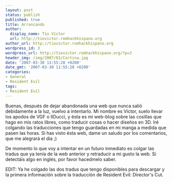 ```yaml
---
layout: post
status: publish
published: true
title: Arrancando
author:
  display_name: Tío Víctor
  url: http://tiovictor.romhackhispano.org
author_url: http://tiovictor.romhackhispano.org
wordpress_id: 3
wordpress_url: http://tiovictor.romhackhispano.org/?p=3
header_img: /img/2007/03/Cortina.jpg
date: '2007-03-30 13:55:28 +0200'
date_gmt: '2007-03-30 11:55:28 +0200'
categories:
- General
- Resident Evil
tags:
- Resident Evil
---
```


Buenas, después de dejar abandonada una web que nunca salió debidamente a la luz, vuelvo a intentarlo.
Mi nombre es Víctor, suelo llevar los apodos de VGF o IlDucci, y ésta es mi web-blog sobre las cosillas que hago
en mis ratos libres, como traducir cosas o hacer diseños en 3D. Iré colgando las traducciones que tengo guardadas
en mi manga a medida que pasen las horas. Si has visto ésta web, dame un saludo por los comentarios,
que me alegrará el día ;)

De momento lo que voy a intentar en un futuro inmediato es colgar las tradus que ya tenía de la web anterior
y retraducir a mi gusto la web. Si detectáis algo en inglés, por favor hacedmelo saber.

EDIT: Ya he colgado las dos tradus que tengo disponibles para descargar y la primera información sobre
la traducción de Resident Evil: Director's Cut.
